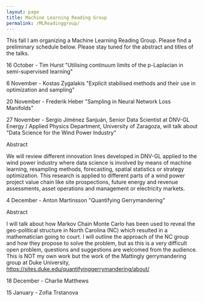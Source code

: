 ```yaml
---
layout: page
title: Machine Learning Reading Group
permalink: /MLReadinggroup/
---
```


This fall I am organizing a Machine Learning Reading Group. Please find a preliminary schedule below. Please stay tuned for the abstract and titles of the talks.

16 October - Tim Hurst "Utilising continuum limits of the p-Laplacian in semi-supervised learning"

6 November - Kostas Zygalakis "Explicit stabilised methods and their use in optimization and sampling"

20 November - Frederik Heber "Sampling in Neural Network Loss Manifolds"

27 November - Sergio Jiménez Sanjuán, Senior Data Scientist at DNV-GL Energy /  Applied Physics Department, University of Zaragoza, will talk about "Data Science for the Wind Power Industry" 

Abstract

We will review different innovation lines developed in DNV-GL  applied to the wind power industry where data science is involved by means of machine learning, resampling methods, forecasting, spatial statistics or strategy optimization. This research is applied to different parts of a wind power project value chain like site prospections, future energy and revenue assessments, asset operations and management or electricity markets. 


4 December - Anton Martinsson "Quantifying Gerrymandering"

Abstract

I will talk about how Markov Chain Monte Carlo has been used to reveal the geo-political structure in North Carolina (NC) which resulted in a mathematician going to court. I will outline the approach of the NC group and how they propose to solve the problem, but as this is a very difficult open problem, questions and suggestions are welcomed from the audience. This is NOT my own work but the work of the Mattingly gerrymandering group at Duke University, https://sites.duke.edu/quantifyinggerrymandering/about/ 

18 December - Charlie Matthews

15 January - Zofia Trstanova